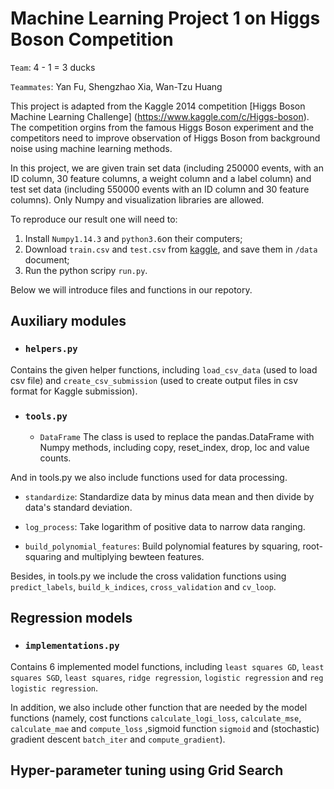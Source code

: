 # Machine Learning Project 1 on Higgs Boson Competition

`Team`: 4 - 1 = 3 ducks

`Teammates`: Yan Fu, Shengzhao Xia, Wan-Tzu Huang

This project is adapted from the Kaggle 2014 competition [Higgs Boson Machine Learning Challenge] (https://www.kaggle.com/c/Higgs-boson). The competition orgins from the famous Higgs Boson experiment and the competitors need to improve observation of Higgs Boson from background noise using machine learning methods. 

In this project, we are given train set data (including 250000 events, with an ID column, 30 feature columns, a weight column and a label column) and test set data (including 550000 events with an ID column and 30 feature columns). Only Numpy and visualization libraries are allowed. 

To reproduce our result one will need to:

1. Install `Numpy1.14.3` and `python3.6`on their computers;
2. Download `train.csv` and `test.csv` from [kaggle](https://www.kaggle.com/c/epfml18-higgs), and save them in `/data` document;
3. Run the python scripy `run.py`.

Below we will introduce files and functions in our repotory.

## Auxiliary modules

* ### `helpers.py`

Contains the given helper functions, including `load_csv_data` (used to load csv file) and `create_csv_submission` (used to create output files in csv format for Kaggle submission).

* ### `tools.py`

  * `DataFrame` The class is used to replace the pandas.DataFrame with Numpy methods, including copy, reset_index, drop, loc and value counts.

And in tools.py we also include functions used for data processing.

  * `standardize`: Standardize data by minus data mean and then divide by data's standard deviation.

  * `log_process`: Take logarithm of positive data to narrow data ranging.

  * `build_polynomial_features`: Build polynomial features by squaring, root-squaring and multiplying bewteen features. 

Besides, in tools.py we include the cross validation functions using `predict_labels`, `build_k_indices`, `cross_validation` and `cv_loop`.

## Regression models
* ### `implementations.py`

Contains 6 implemented model functions, including `least squares GD`, `least squares SGD`, `least squares`, `ridge regression`, `logistic regression` and `reg logistic regression`.

In addition, we also include other function that are needed by the model functions (namely, cost functions `calculate_logi_loss`, `calculate_mse`, `calculate_mae` and `compute_loss` ,sigmoid function `sigmoid` and (stochastic) gradient descent `batch_iter` and `compute_gradient`).

## Hyper-parameter tuning using Grid Search
